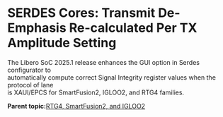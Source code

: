 # SERDES Cores: Transmit De-Emphasis Re-calculated Per TX Amplitude Setting

The Libero SoC 2025.1 release enhances the GUI option in Serdes configurator to<br /> automatically compute correct Signal Integrity register values when the protocol of lane<br /> is XAUI/EPCS for SmartFusion2, IGLOO2, and RTG4 families.

**Parent topic:**[RTG4, SmartFusion2, and IGLOO2](GUID-0D5DCBEA-E2E2-4B21-A0CD-35B8D7928879.md)

